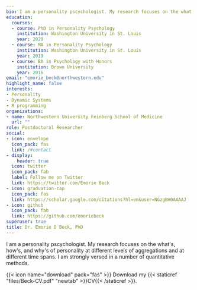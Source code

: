 ```yaml
---
bio: I am a personality pscychologist. My research focuses on the what's, how's, and why's of personality at different levels of aggregations and at different time spans. I am strongly versed in a number of quantitative methods.
education:
  courses:
  - course: PhD in Personality Psychology 
    institution: Washington University in St. Louis
    year: 2020
  - course: MA in Personality Psychology 
    institution: Washington University in St. Louis
    year: 2019
  - course: BA in Psychology with Honors
    institution: Brown University
    year: 2016
email: "emorie_beck@northwestern.edu"
highlight_name: false
interests:
- Personality
- Dynamic Systems
- R programming
organizations:
- name: Northwestern University Feinberg School of Medicine
  url: ""
role: Postdoctoral Researcher
social:
- icon: envelope
  icon_pack: fas
  link: /#contact
- display:
    header: true
  icon: twitter
  icon_pack: fab
  label: Follow me on Twitter
  link: https://twitter.com/Emorie Beck
- icon: graduation-cap
  icon_pack: fas
  link: https://scholar.google.com/citations?hl=en&user=NGzgBH0AAAAJ
- icon: github
  icon_pack: fab
  link: https://github.com/emoriebeck
superuser: true
title: Dr. Emorie D Beck, PhD
---
```


I am a personality pscychologist. My research focuses on the what's, how's, and why's of personality at different levels of aggregations and at different time spans. I am strongly versed in a number of quantitative methods.

{{< icon name="download" pack="fas" >}} Download my {{< staticref "files/Beck-CV.pdf" "newtab" >}}CV{{< /staticref >}}.
